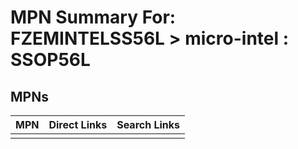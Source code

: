 



# MPN Summary For: FZEMINTELSS56L > micro-intel : SSOP56L

## MPNs
  

|MPN|Direct Links|Search Links|
| :--- | :--- | :--- |
||||
